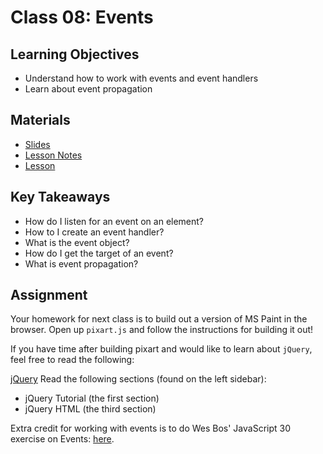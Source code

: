 # Class 08: Events

## Learning Objectives
- Understand how to work with events and event handlers
- Learn about event propagation

## Materials
- [Slides](https://ga-students.github.io/JS-DC/08-events)
- [Lesson Notes](https://github.com/ga-students/JS-DC/tree/master/08-events)
- [Lesson](https://www.youtube.com/watch?v=R0_9uYY6qDA)

## Key Takeaways
- How do I listen for an event on an element?
- How to I create an event handler?
- What is the event object?
- How do I get the target of an event?
- What is event propagation?

## Assignment

Your homework for next class is to build out a version of MS Paint in the browser. Open up `pixart.js` and follow the instructions for building it out!

If you have time after building pixart and would like to learn about `jQuery`, feel free to read the following:

[jQuery](http://www.w3schools.com/jquery/default.asp)
Read the following sections (found on the left sidebar):
  - jQuery Tutorial (the first section)
  - jQuery HTML (the third section)

Extra credit for working with events is to do Wes Bos' JavaScript 30 exercise on Events:
[here](https://www.youtube.com/watch?v=VuN8qwZoego&list=PLu8EoSxDXHP6CGK4YVJhL_VWetA865GOH&index=1). 
